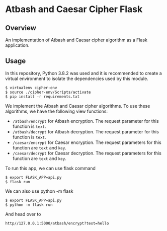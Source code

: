 # Atbash and Caesar Cipher Flask

## Overview

An implementation of Atbash and Caesar cipher algorithm as a Flask application.

## Usage

In this repository, Python 3.8.2 was used and it is recommended to create a virtual environment to isolate the dependencies used by this module.
```
$ virtualenv cipher-env
$ source ./cipher-env/Scripts/activate
$ pip install -r requirements.txt
```

We implement the Atbash and Caesar cipher algorithms. To use these algorithms, we have the following view functions:

* `/atbash/encrypt` for Atbash encryption. The request parameter for this function is `text`.
* `/atbash/decrypt` for Atbash decryption. The request parameter for this function is `text`.
* `/caesar/encrypt` for Caesar encryption. The request parameters for this function are `text` and `key`.
* `/caesar/decrypt` for Caesar decryption. The request parameters for this function are `text` and `key`.

To run this app, we can use flask command
```
$ export FLASK_APP=api.py
$ flask run
```

We can also use python -m flask
```
$ export FLASK_APP=api.py
$ python -m flask run
```

And head over to 
```
http//127.0.0.1:5000/atbash/encrypt?text=hello
```
